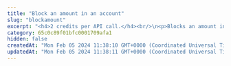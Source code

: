 ```yaml
---
title: "Block an amount in an account"
slug: "blockamount"
excerpt: "<h4>2 credits per API call.</h4><br/>\n<p>Blocks an amount in an account. Any number of distinct amounts can be blocked in one account.\nEvery new blockage has its own distinct ID, which is used as a reference. When the amount is blocked, it is debited from the available balance of the account.\nThe account balance remains the same. The account balance represents the total amount of funds in the account. The available balance represents the total amount of funds that can be used to perform transactions. When an account is frozen, the available balance is set to 0 minus all blockages for the account.</p>"
category: 65c0c89f01bfc0001709afa1
hidden: false
createdAt: "Mon Feb 05 2024 11:38:10 GMT+0000 (Coordinated Universal Time)"
updatedAt: "Mon Feb 05 2024 11:38:11 GMT+0000 (Coordinated Universal Time)"
---
```

